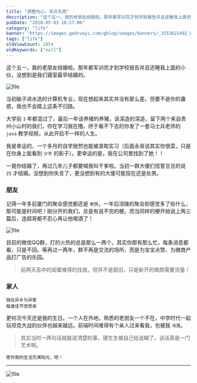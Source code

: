 ```yaml
---
title: "调整内心，写点东西"
description: "这个五一，我的老朋友结婚啦。那年都军训完才到学校报告并且还睡我上面的小伙，没想到是我们寝室最早结婚的。当初脑子进水选..."
pubDate: "2018-05-03 16:27:06"
category: "life"
banner: "https://images.godruoyi.com/gblog/images/banners/_1553621492_HgG6NHK3b0.avif"
tags: ["life"]
oldViewCount: 2854
oldKeywords: ["null"]
---
```


这个五一，我的老朋友结婚啦。那年都军训完才到学校报告并且还睡我上面的小伙，没想到是我们寝室最早结婚的。

![file](https://images.godruoyi.com/posts/201805/03/1_1525364306_7ENBwIfTo3.jpg)

当初脑子进水选的计算机专业，现在想起来其实并没有那么差。但要不是你的蛊惑，我也不会踏上这条不归路。

大学前 `3` 年都混过了，最后一年该养猪的养猪，该深造的深造，留下两个来自贵州小山村的我们，你在学习我在撸。终于看不下去的你发了一套马士兵老师的 `java` 教学视频，从此开启不一样的人生。  

我是幸运的，一个多月的自学居然也能被录取实习（后面永哥说其实你很菜，只是在你身上能看到 `少平` 的影子）。更幸运的是，我在公司里找到了她！！

一晃你结婚了，再过几年儿子都要喊我叫干爹啦。当初一群大傻们信誓旦旦的说 `25` 才结婚。没想到你失言了，更没想到有的大傻可能现在还是处男。

### 朋友

记得一年多前厦门的聚会感觉都还是 `老铁`，一年后涪陵的聚会却感觉多了些什么，那可能是时间吧！刚分开的我们，总是有说不完的梗。而当同样的梗开始说上两三篇后，连超哥都不忍心再让他喝酒了！

![file](https://images.godruoyi.com/posts/201805/04/1_1525442740_tRtIRUJPwG.jpg)

目前的微信QQ群，打的火热的总是那么一两个，其实你那有那么忙，每条消息都看，只是不回。等再过一两年，群不再是交流的场所，而是为宝宝点赞、为微商产品打广告的乐园。

> 前两天高中的闺蜜难得的找我，但并不是叙旧，只是新开的微商需要流量！  

### 家人

```
独在异乡为异客
每逢佳节倍思亲
```

更何况今天还是我的生日。一个人在外地，熟悉的老朋友一个不在，中学时代一起玩坦克大战的伙伴也越来越远。前端时间难得有个亲人过来看我，也被我 `冷落`。

> 其实当时一两句话就能说清楚的事，硬生生被自己给说糊了。谈话真是一门艺术啊。  

```
愿你我的生活充满阳光，吧！
```

-------------

![file](https://images.godruoyi.com/posts/201805/04/1_1525443085_GTttTijZfT.jpg)
